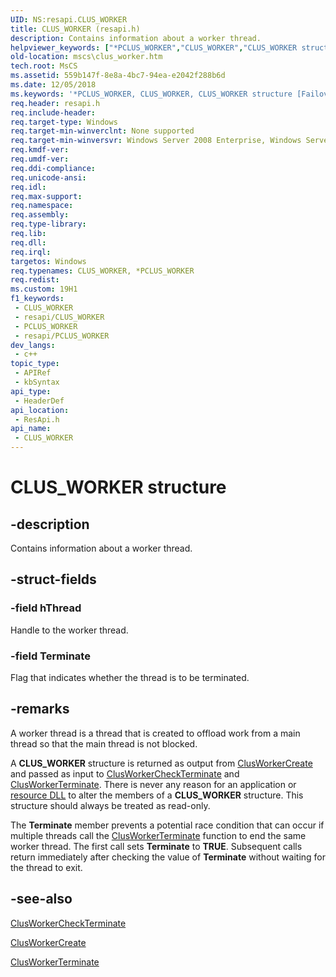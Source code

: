 ```yaml
---
UID: NS:resapi.CLUS_WORKER
title: CLUS_WORKER (resapi.h)
description: Contains information about a worker thread.
helpviewer_keywords: ["*PCLUS_WORKER","CLUS_WORKER","CLUS_WORKER structure [Failover Cluster]","PCLUS_WORKER","PCLUS_WORKER structure pointer [Failover Cluster]","_wolf_clus_worker","mscs.clus_worker","resapi/CLUS_WORKER","resapi/PCLUS_WORKER"]
old-location: mscs\clus_worker.htm
tech.root: MsCS
ms.assetid: 559b147f-8e8a-4bc7-94ea-e2042f288b6d
ms.date: 12/05/2018
ms.keywords: '*PCLUS_WORKER, CLUS_WORKER, CLUS_WORKER structure [Failover Cluster], PCLUS_WORKER, PCLUS_WORKER structure pointer [Failover Cluster], _wolf_clus_worker, mscs.clus_worker, resapi/CLUS_WORKER, resapi/PCLUS_WORKER'
req.header: resapi.h
req.include-header: 
req.target-type: Windows
req.target-min-winverclnt: None supported
req.target-min-winversvr: Windows Server 2008 Enterprise, Windows Server 2008 Datacenter
req.kmdf-ver: 
req.umdf-ver: 
req.ddi-compliance: 
req.unicode-ansi: 
req.idl: 
req.max-support: 
req.namespace: 
req.assembly: 
req.type-library: 
req.lib: 
req.dll: 
req.irql: 
targetos: Windows
req.typenames: CLUS_WORKER, *PCLUS_WORKER
req.redist: 
ms.custom: 19H1
f1_keywords:
 - CLUS_WORKER
 - resapi/CLUS_WORKER
 - PCLUS_WORKER
 - resapi/PCLUS_WORKER
dev_langs:
 - c++
topic_type:
 - APIRef
 - kbSyntax
api_type:
 - HeaderDef
api_location:
 - ResApi.h
api_name:
 - CLUS_WORKER
---
```


# CLUS_WORKER structure


## -description

Contains information about a worker thread.

## -struct-fields

### -field hThread

Handle to the worker thread.

### -field Terminate

Flag that indicates whether the thread is to be terminated.

## -remarks

A worker thread is a thread that is created to offload work from a main thread so that the main thread is not blocked.

A  <b>CLUS_WORKER</b> structure is returned as output from  <a href="https://docs.microsoft.com/windows/desktop/api/resapi/nf-resapi-clusworkercreate">ClusWorkerCreate</a> and passed as input to  <a href="https://docs.microsoft.com/windows/desktop/api/resapi/nf-resapi-clusworkercheckterminate">ClusWorkerCheckTerminate</a> and  <a href="https://docs.microsoft.com/previous-versions/windows/desktop/api/resapi/nc-resapi-pclusapi_clus_worker_terminate">ClusWorkerTerminate</a>. There is never any reason for an application or  <a href="https://docs.microsoft.com/previous-versions/windows/desktop/mscs/resource-dlls">resource DLL</a> to alter the members of a  <b>CLUS_WORKER</b> structure. This structure should always be treated as read-only.

The 
<b>Terminate</b> member prevents a potential race condition that can occur if multiple threads call the  <a href="https://docs.microsoft.com/previous-versions/windows/desktop/api/resapi/nc-resapi-pclusapi_clus_worker_terminate">ClusWorkerTerminate</a> function to end the same worker thread. The first call sets 
<b>Terminate</b> to <b>TRUE</b>. Subsequent calls return immediately after checking the value of 
<b>Terminate</b> without waiting for the thread to exit.

## -see-also

<a href="https://docs.microsoft.com/windows/desktop/api/resapi/nf-resapi-clusworkercheckterminate">ClusWorkerCheckTerminate</a>



<a href="https://docs.microsoft.com/windows/desktop/api/resapi/nf-resapi-clusworkercreate">ClusWorkerCreate</a>



<a href="https://docs.microsoft.com/windows/desktop/api/resapi/nf-resapi-clusworkerterminate">ClusWorkerTerminate</a>

